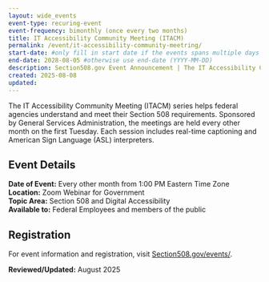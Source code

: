 ```yaml
---
layout: wide_events
event-type: recuring-event
event-frequency: bimonthly (once every two months)
title: IT Accessibility Community Meeting (ITACM)
permalink: /event/it-accessibility-community-meetring/
start-date: #only fill in start date if the events spans multiple days (YYYY-MM-DD)
end-date: 2028-08-05 #otherwise use end-date (YYYY-MM-DD)
description: Section508.gov Event Announcement | The IT Accessibility Community Meeting (ITACM) is a bimonthly event that discusses a variety of issues associated with ensuring federal agencies have the knowledge they need to meet their obligations under Section 508.  
created: 2025-08-08
updated: 
---
```


The IT Accessibility Community Meeting (ITACM) series helps federal agencies understand and meet their Section 508 requirements. Sponsored by General Services Administration, the meetings are held every other month on the first Tuesday. Each session includes real-time captioning and American Sign Language (ASL) interpreters.

## Event Details
**Date of Event:** Every other month from 1:00 PM Eastern Time Zone    
**Location:** Zoom Webinar for Government  
**Topic Area:** Section 508 and Digital Accessibility    
**Available to:** Federal Employees and members of the public    

## Registration
For event information and registration, visit [Section508.gov/events/]({{site.baseurl}}/events/).

 **Reviewed/Updated:** August 2025